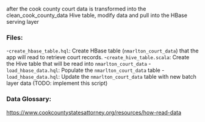 after the cook county court data is transformed into the clean_cook_county_data Hive table, modify data and pull into the HBase serving layer

### Files:

-`create_hbase_table.hql`: 
    Create HBase table (`nmarlton_court_data`) that the app will read to retrieve court records.
-`create_hive_table.scala`:
    Create the Hive table that will be read into `nmarlton_court_data`
-`load_hbase_data.hql`:
    Populate the `nmarlton_court_data` table
-`load_hbase_data.hql`:
    Update the `nmarlton_court_data` table with new batch layer data (TODO: implement this script)

### Data Glossary:

https://www.cookcountystatesattorney.org/resources/how-read-data